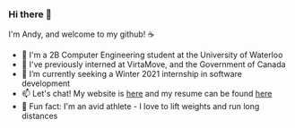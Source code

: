 ### Hi there 👋

I'm Andy, and welcome to my github! ☕  

- 🌱 I'm a 2B Computer Engineering student at the University of Waterloo
- 🔭 I've previously interned at VirtaMove, and the Government of Canada 
- 👯 I’m currently seeking a Winter 2021 internship in software development 
- 📫 Let's chat! My website is [here](https://andyren.me) and my resume can be found [here](https://andyren.me/Resume_2B_v5.pdf)
- 💪 Fun fact: I'm an avid athlete - I love to lift weights  and run long distances 

<!--
**ren-andy/ren-andy** is a ✨ _special_ ✨ repository because its `README.md` (this file) appears on your GitHub profile.

Here are some ideas to get you started:

- 🔭 I’m currently working on ...
- 🌱 I’m currently learning ...
- 👯 I’m looking to collaborate on ...
- 🤔 I’m looking for help with ...
- 💬 Ask me about ...
- 📫 How to reach me: ...
- 😄 Pronouns: ...
- ⚡ Fun fact: ...
-->
